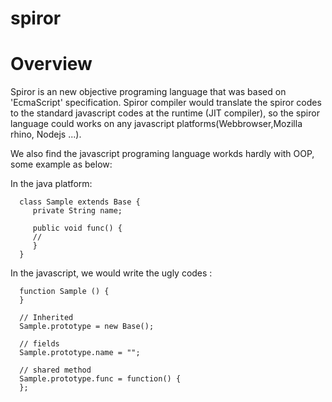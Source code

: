 spiror
======

Overview 
======

   Spiror is an new objective programing language that was based on 'EcmaScript' specification. Spiror compiler would 
translate the spiror codes to the standard javascript codes at the runtime (JIT compiler), so the spiror language could
works on any javascript platforms(Webbrowser,Mozilla rhino, Nodejs ...).

   We also find the javascript programing language workds hardly with OOP,  some example as below:
   
   In the java platform:
   
      class Sample extends Base {
         private String name;
      
         public void func() {
         //
         }
      }
   
   
   In the javascript, we would write the ugly codes :
   
      function Sample () {
      }
   
      // Inherited
      Sample.prototype = new Base();
   
      // fields
      Sample.prototype.name = "";
   
      // shared method
      Sample.prototype.func = function() {
      };
    
  
  
